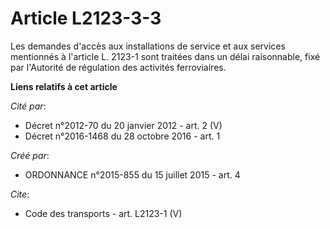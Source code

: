 # Article L2123-3-3

Les demandes d'accès aux installations de service et aux services mentionnés à l'article L. 2123-1 sont traitées dans un
délai raisonnable, fixé par l'Autorité de régulation des activités ferroviaires.

**Liens relatifs à cet article**

_Cité par_:

  - Décret n°2012-70 du 20 janvier 2012 - art. 2 (V)
  - Décret n°2016-1468 du 28 octobre 2016 - art. 1

_Créé par_:

  - ORDONNANCE n°2015-855 du 15 juillet 2015 - art. 4

_Cite_:

  - Code des transports - art. L2123-1 (V)
